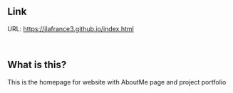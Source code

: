 ## Link
URL: https://jlafrance3.github.io/index.html

</br>

## What is this?
This is the homepage for website with AboutMe page and project portfolio
